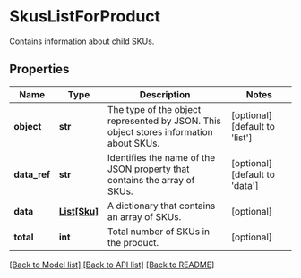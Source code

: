 # SkusListForProduct

Contains information about child SKUs.

## Properties

Name | Type | Description | Notes
------------ | ------------- | ------------- | -------------
**object** | **str** | The type of the object represented by JSON. This object stores information about SKUs. | [optional] [default to 'list']
**data_ref** | **str** | Identifies the name of the JSON property that contains the array of SKUs. | [optional] [default to 'data']
**data** | [**List[Sku]**](Sku.md) | A dictionary that contains an array of SKUs. | [optional] 
**total** | **int** | Total number of SKUs in the product. | [optional] 

[[Back to Model list]](../README.md#documentation-for-models) [[Back to API list]](../README.md#documentation-for-api-endpoints) [[Back to README]](../README.md)



